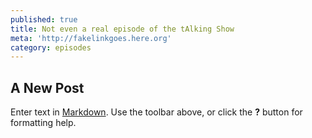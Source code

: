 ```yaml
---
published: true
title: Not even a real episode of the tAlking Show
meta: 'http://fakelinkgoes.here.org'
category: episodes
---
```

## A New Post

Enter text in [Markdown](http://daringfireball.net/projects/markdown/). Use the toolbar above, or click the **?** button for formatting help.
